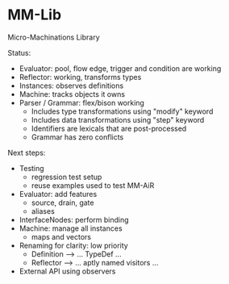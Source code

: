 MM-Lib
======

Micro-Machinations Library

Status:
* Evaluator: pool, flow edge, trigger and condition are working
* Reflector: working, transforms types
* Instances: observes definitions
* Machine: tracks objects it owns
* Parser / Grammar: flex/bison working
  * Includes type transformations using "modify" keyword
  * Includes data transformations using "step" keyword
  * Identifiers are lexicals that are post-processed
  * Grammar has zero conflicts

Next steps:
* Testing
  * regression test setup
  * reuse examples used to test MM-AiR
* Evaluator: add features
  * source, drain, gate
  * aliases
* InterfaceNodes: perform binding
* Machine: manage all instances
  * maps and vectors 
* Renaming for clarity: low priority
  * Definition --> ... TypeDef ...
  * Reflector --> ... aptly named visitors ...
* External API using observers
